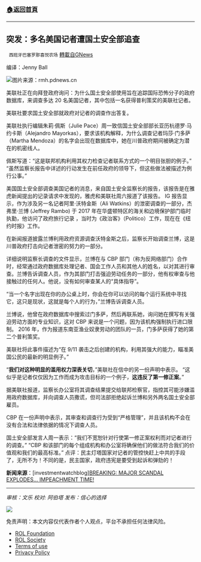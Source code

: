 ###  [:house:返回首頁](https://github.com/ourhimalayas/txt)
---


## 突发：多名美国记者遭国土安全部追查
` 西班牙巴塞罗那喜悦农场` [轉載自GNews](https://gnews.org/zh-hans/1757104/)

编译：Jenny Ball

![](https://assets.gnews.org/wp-content/uploads/2021/12/image0-7-6.jpg)图片来源：rmh.pdnews.cn

美联社正在向拜登政府询问：为什么国土安全部使用旨在追踪国际恐怖分子的政府数据库，来调查多达 20 名美国记者，其中包括一名获得普利策奖的美联社记者。

美联社要求国土安全部就政府对记者的调查作出答复。

美联社执行编辑朱莉·佩斯（Julie Pace）周一致信国土安全部部长亚历杭德罗·马约卡斯（Alejandro Mayorkas），要求该机构解释，为什么调查记者玛莎·门多萨（Martha Mendoza）的名字会出现在数据库中，她在川普政府期间被确定为潜在的机密线人。

佩斯写道：“这是联邦机构利用其权力检查记者联系方式的一个明目张胆的例子。” “虽然监察长报告中详述的行动发生在前任政府的领导下，但这些做法被描述为例行公事。”

美国国土安全部调查美国记者的消息，来自国土安全监察长的报告，该报告是在雅虎新闻提出的记录请求中发现的，雅虎和美联社周六报道了该报告。 IG 报告显示，作为涉及另一名记者阿里·沃特金斯（Ali Watkins）的泄密调查的一部分，杰弗里·兰博 (Jeffrey Rambo) 于 2017 年在华盛顿特区的海关和边境保护部门临时执勤，他访问了政府旅行记录 ，当时为《政治客》（Politico）工作，现在在《纽约时报》工作。

在新闻报道披露兰博利用政府资源调查沃特金斯之后，监察长开始调查兰博，这是川普政府打击向记者泄密的努力的一部分。

详细说明监察长调查的文件显示，兰博在与 CBP 部门（称为反网络部门）合作时，经常通过政府数据库处理记者、国会工作人员和其他人的姓名，以对其进行审查。兰博告诉调查人员，作为其部门打击强迫劳动任务的一部分，他有权审查与他接触过的任何人。他说，没有如何审查某人的“具体指导”。

“当一个名字出现在你的办公桌上时，你会在你可以访问的每个运行系统中寻找它，这只是现状，这就是每个人的行为，”兰博告诉调查人员。

兰博说，他曾在政府数据库中搜索过门多萨，然后再联系她，询问她在撰写有关强迫劳动方面的专业知识，这对 CBP 来说是一个问题，因为该机构强制执行进口限制。 2016 年，作为报道东南亚渔业奴隶劳动的团队的一员，门多萨获得了她的第二个普利策奖。

美联社将此事件描述为“在 9/11 袭击之后创建的机构，利用其强大的能力，瞄准美国公民的最新的明显例子。”

“**我们对这种明显的滥用权力深表关切**，”美联社在信中的另一份声明中表示。 “这似乎是记者仅仅因为工作而成为攻击目标的一个例子，**这违反了第一修正案**。”

据美联社报道，监察长办公室将其调查结果提交给联邦检察官，指控其可能涉嫌滥用政府数据库，并向调查人员撒谎，但司法部拒绝起诉兰博和另外两名国土安全部雇员。

CBP 在一份声明中表示，其审查和调查行为受到“严格管理”，并且该机构不会在没有合法和法律依据的情况下调查人员。

国土安全部发言人周一表示：“我们不宽恕针对行使第一修正案权利而对记者进行的调查。” “CBP 和该部门的每个组成机构和办公室将确保他们的做法符合我们的价值观和我们的最高标准。” 点评：民主灯塔国家对记者的管控快赶上中共的手段了，无所不为！不同的是，民主国家，政府违宪是要受到起诉和弹劾的！

**新闻来源**：[investmentwatchblog][BREAKING: MAJOR SCANDAL EXPLODES… IMPEACHMENT TIME!](https://www.investmentwatchblog.com/breaking-major-scandal-explodes-impeachment-time/)

* * *

*审核：文乐*
*校对: 阿伯塔*
*发布：信心的选择*

![](https://assets.gnews.org/wp-content/uploads/2021/12/GNEWS_CH.-1-3-2.jpeg)

 

免责声明：本文内容仅代表作者个人观点，平台不承担任何法律风险。

- [ROL Foundation](https://rolfoundation.org/)
- [ROL Society](https://rolsociety.org/)
- [Terms of use](https://gnews.org/terms-of-use-3/)
- [Privacy Policy](https://gnews.org/privacy-policy/)

